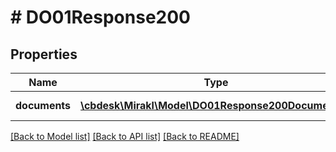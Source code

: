 # # DO01Response200

## Properties

Name | Type | Description | Notes
------------ | ------------- | ------------- | -------------
**documents** | [**\cbdesk\Mirakl\Model\DO01Response200Documents[]**](DO01Response200Documents.md) | Document types | [optional]

[[Back to Model list]](../../README.md#models) [[Back to API list]](../../README.md#endpoints) [[Back to README]](../../README.md)
